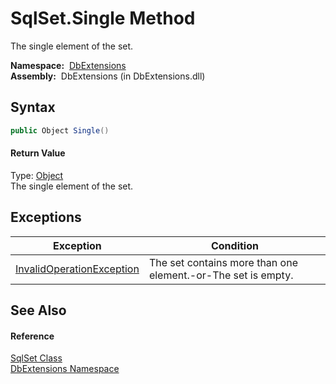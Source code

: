 SqlSet.Single Method
====================
  The single element of the set.

  **Namespace:**  [DbExtensions][1]  
  **Assembly:**  DbExtensions (in DbExtensions.dll)

Syntax
------

```csharp
public Object Single()
```

#### Return Value
Type: [Object][2]  
The single element of the set.

Exceptions
----------

Exception                      | Condition                                                    
------------------------------ | ------------------------------------------------------------ 
[InvalidOperationException][3] | The set contains more than one element.-or-The set is empty. 


See Also
--------

#### Reference
[SqlSet Class][4]  
[DbExtensions Namespace][1]  

[1]: ../README.md
[2]: http://msdn.microsoft.com/en-us/library/e5kfa45b
[3]: http://msdn.microsoft.com/en-us/library/2asft85a
[4]: README.md